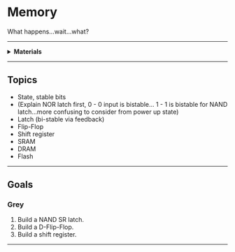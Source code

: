 # Memory

What happens...wait...what?

----

<details><summary><b>Materials</b></summary><p>

Contents|Level|Description| # |Data|Link|
:-------|:---:|:----------|:-:|:--:|:--:|
Gate (NAND)|10|4xNAND gate|2|[-D-](_resources/datasheets/NAND_gates.pdf)|[-L-](https://uk.farnell.com/texas-instruments/cd4011be/ic-4000-cmos-4011-dip14-18v/dp/3120113)

</p></details>

----

## Topics

- State, stable bits
- (Explain NOR latch first, 0 - 0 input is bistable... 1 - 1 is bistable for NAND latch...more confusing to consider from power up state)
- Latch (bi-stable via feedback)
- Flip-Flop
- Shift register
- SRAM
- DRAM
- Flash

----

## Goals

### Grey

1. Build a NAND SR latch. 
2. Build a D-Flip-Flop.
3. Build a shift register.

----
